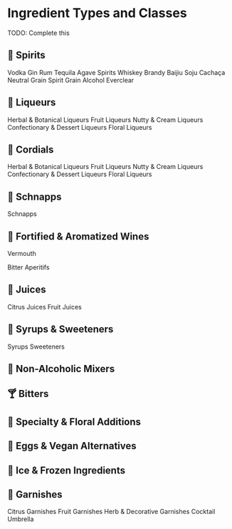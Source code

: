 # Ingredient Types and Classes

TODO: Complete this

## 🥃 Spirits

Vodka
Gin
Rum
Tequila
Agave Spirits
Whiskey
Brandy
Baijiu
Soju
Cachaça
Neutral Grain Spirit
Grain Alcohol
Everclear

## 🍬 Liqueurs

Herbal & Botanical Liqueurs
Fruit Liqueurs
Nutty & Cream Liqueurs
Confectionary & Dessert Liqueurs
Floral Liqueurs

## 🍬 Cordials

Herbal & Botanical Liqueurs
Fruit Liqueurs
Nutty & Cream Liqueurs
Confectionary & Dessert Liqueurs
Floral Liqueurs

## 🧊 Schnapps

Schnapps

## 🍷 Fortified & Aromatized Wines

Vermouth

Bitter Aperitifs

## 🧃 Juices

Citrus Juices
Fruit Juices

## 🧴 Syrups & Sweeteners

Syrups
Sweeteners

## 🥤 Non-Alcoholic Mixers

## 🍸 Bitters

## 🧪 Specialty & Floral Additions

## 🥚 Eggs & Vegan Alternatives

## 🧊 Ice & Frozen Ingredients

## 🍋 Garnishes

Citrus Garnishes
Fruit Garnishes
Herb & Decorative Garnishes
Cocktail Umbrella
